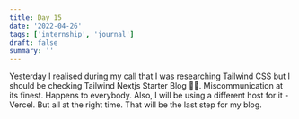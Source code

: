 ```yaml
---
title: Day 15
date: '2022-04-26'
tags: ['internship', 'journal']
draft: false
summary: ''
---
```


Yesterday I realised during my call that I was researching Tailwind CSS but I should be checking Tailwind Nextjs Starter Blog 🤦‍♂️. Miscommunication at its finest. Happens to everybody. Also, I will be using a different host for it - Vercel. But all at the right time. That will be the last step for my blog.
